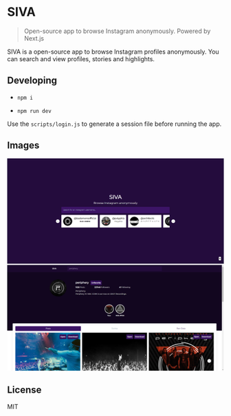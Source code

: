 # SIVA

> Open-source app to browse Instagram anonymously. Powered by Next.js

SIVA is a open-source app to browse Instagram profiles anonymously. You can search and view profiles, stories and highlights.

## Developing

- `npm i`

- `npm run dev`

Use the `scripts/login.js` to generate a session file before running the app.

## Images

![Index](./.github/image1.png)
![Profile](./.github/image2.png)

## License

MIT